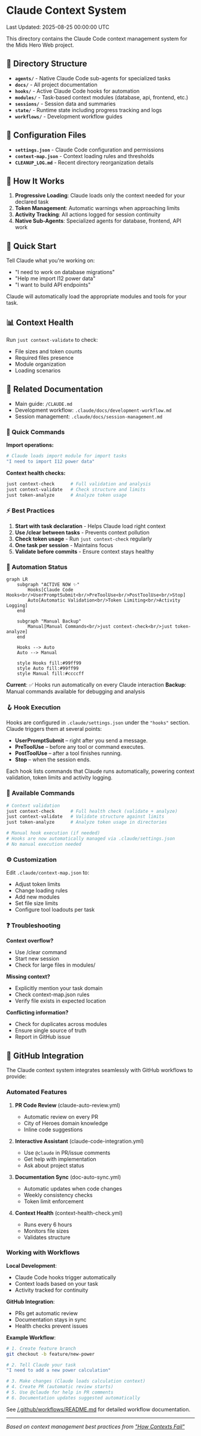 # Claude Context System
Last Updated: 2025-08-25 00:00:00 UTC

This directory contains the Claude Code context management system for the Mids Hero Web project.

## 📁 Directory Structure

- **`agents/`** - Native Claude Code sub-agents for specialized tasks
- **`docs/`** - All project documentation
- **`hooks/`** - Active Claude Code hooks for automation
- **`modules/`** - Task-based context modules (database, api, frontend, etc.)
- **`sessions/`** - Session data and summaries
- **`state/`** - Runtime state including progress tracking and logs
- **`workflows/`** - Development workflow guides

## 🔧 Configuration Files

- **`settings.json`** - Claude Code configuration and permissions
- **`context-map.json`** - Context loading rules and thresholds
- **`CLEANUP_LOG.md`** - Recent directory reorganization details

## 📖 How It Works

1. **Progressive Loading**: Claude loads only the context needed for your declared task
2. **Token Management**: Automatic warnings when approaching limits
3. **Activity Tracking**: All actions logged for session continuity
4. **Native Sub-Agents**: Specialized agents for database, frontend, API work

## 🚀 Quick Start

Tell Claude what you're working on:
- "I need to work on database migrations"
- "Help me import I12 power data"
- "I want to build API endpoints"

Claude will automatically load the appropriate modules and tools for your task.

## 📊 Context Health

Run `just context-validate` to check:
- File sizes and token counts
- Required files presence
- Module organization
- Loading scenarios

## 🔗 Related Documentation

- Main guide: `/CLAUDE.md`
- Development workflow: `.claude/docs/development-workflow.md`
- Session management: `.claude/docs/session-management.md`

### 🔧 Quick Commands

**Import operations:**
```bash
# Claude loads import module for import tasks
"I need to import I12 power data"
```

**Context health checks:**
```bash
just context-check      # Full validation and analysis
just context-validate   # Check structure and limits
just token-analyze      # Analyze token usage
```

### ⚡ Best Practices

1. **Start with task declaration** - Helps Claude load right context
2. **Use /clear between tasks** - Prevents context pollution  
3. **Check token usage** - Run `just context-check` regularly
4. **One task per session** - Maintains focus
5. **Validate before commits** - Ensure context stays healthy

### 🤖 Automation Status

```mermaid
graph LR
    subgraph "ACTIVE NOW ✨"
        Hooks[Claude Code Hooks<br/>UserPromptSubmit<br/>PreToolUse<br/>PostToolUse<br/>Stop]
        Auto[Automatic Validation<br/>Token Limiting<br/>Activity Logging]
    end
    
    subgraph "Manual Backup"
        Manual[Manual Commands<br/>just context-check<br/>just token-analyze]
    end
    
    Hooks --> Auto
    Auto --> Manual
    
    style Hooks fill:#99ff99
    style Auto fill:#99ff99
    style Manual fill:#ccccff
```

**Current**: ✅ Hooks run automatically on every Claude interaction
**Backup**: Manual commands available for debugging and analysis

### 🪝 Hook Execution

Hooks are configured in `.claude/settings.json` under the `"hooks"` section.
Claude triggers them at several points:

- **UserPromptSubmit** – right after you send a message.
- **PreToolUse** – before any tool or command executes.
- **PostToolUse** – after a tool finishes running.
- **Stop** – when the session ends.

Each hook lists commands that Claude runs automatically, powering
context validation, token limits and activity logging.

### 🔧 Available Commands

```bash
# Context validation
just context-check      # Full health check (validate + analyze)
just context-validate   # Validate structure against limits
just token-analyze      # Analyze token usage in directories

# Manual hook execution (if needed)
# Hooks are now automatically managed via .claude/settings.json
# No manual execution needed
```

### ⚙️ Customization

Edit `.claude/context-map.json` to:
- Adjust token limits
- Change loading rules
- Add new modules
- Set file size limits
- Configure tool loadouts per task

### ❓ Troubleshooting

**Context overflow?**
- Use /clear command
- Start new session
- Check for large files in modules/

**Missing context?**
- Explicitly mention your task domain
- Check context-map.json rules
- Verify file exists in expected location

**Conflicting information?**
- Check for duplicates across modules
- Ensure single source of truth
- Report in GitHub issue

## 🔧 GitHub Integration

The Claude context system integrates seamlessly with GitHub workflows to provide:

### Automated Features

1. **PR Code Review** (claude-auto-review.yml)
   - Automatic review on every PR
   - City of Heroes domain knowledge
   - Inline code suggestions

2. **Interactive Assistant** (claude-code-integration.yml)
   - Use `@claude` in PR/issue comments
   - Get help with implementation
   - Ask about project status

3. **Documentation Sync** (doc-auto-sync.yml)
   - Automatic updates when code changes
   - Weekly consistency checks
   - Token limit enforcement

4. **Context Health** (context-health-check.yml)
   - Runs every 6 hours
   - Monitors file sizes
   - Validates structure

### Working with Workflows

**Local Development**:
- Claude Code hooks trigger automatically
- Context loads based on your task
- Activity tracked for continuity

**GitHub Integration**:
- PRs get automatic review
- Documentation stays in sync
- Health checks prevent issues

**Example Workflow**:
```bash
# 1. Create feature branch
git checkout -b feature/new-power

# 2. Tell Claude your task
"I need to add a new power calculation"

# 3. Make changes (Claude loads calculation context)
# 4. Create PR (automatic review starts)
# 5. Use @claude for help in PR comments
# 6. Documentation updates suggested automatically
```

See [/.github/workflows/README.md](/.github/workflows/README.md) for detailed workflow documentation.

---

*Based on context management best practices from ["How Contexts Fail"](https://www.dbreunig.com/2025/06/22/how-contexts-fail-and-how-to-fix-them.html)*

